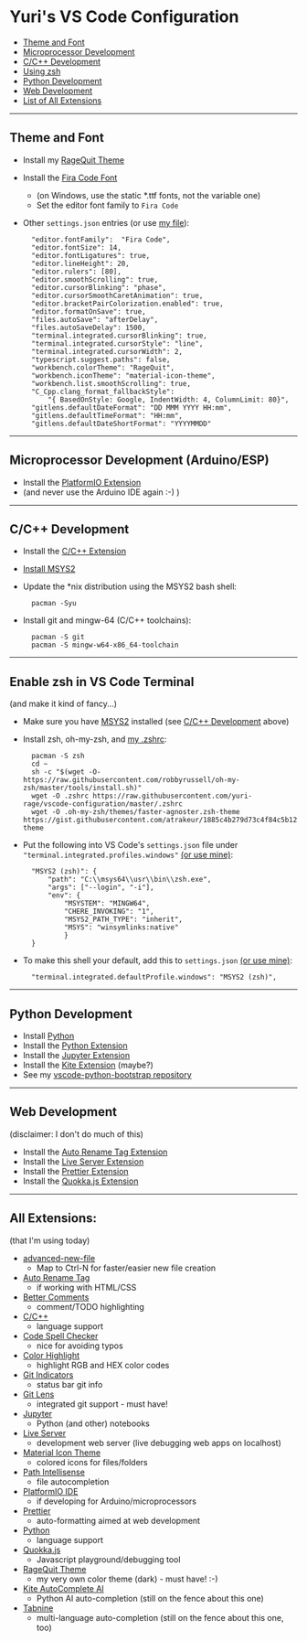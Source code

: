 # Yuri's VS Code Configuration

* [Theme and Font](#theme-and-font)
* [Microprocessor Development](#microprocessor-development-arduinoesp)
* [C/C++ Development](#cc-development)
* [Using zsh](#enable-zsh-in-vs-code-terminal)
* [Python Development](#python-development)
* [Web Development](#web-development)
* [List of All Extensions](#all-extensions)

---
## Theme and Font
* Install my [RageQuit Theme](https://marketplace.visualstudio.com/items?itemName=YuriRage.ragequit)
* Install the [Fira Code Font](https://github.com/tonsky/FiraCode/releases)
    * (on Windows, use the static *.ttf fonts, not the variable one)
    * Set the editor font family to `Fira Code`
* Other `settings.json` entries (or use [my file](https://raw.githubusercontent.com/yuri-rage/vscode-configuration/master/settings.json)):

        "editor.fontFamily":  "Fira Code",
        "editor.fontSize": 14,
        "editor.fontLigatures": true,
        "editor.lineHeight": 20,
        "editor.rulers": [80],
        "editor.smoothScrolling": true,
        "editor.cursorBlinking": "phase",
        "editor.cursorSmoothCaretAnimation": true,
        "editor.bracketPairColorization.enabled": true,
        "editor.formatOnSave": true,
        "files.autoSave": "afterDelay",
        "files.autoSaveDelay": 1500,
        "terminal.integrated.cursorBlinking": true,
        "terminal.integrated.cursorStyle": "line",
        "terminal.integrated.cursorWidth": 2,
        "typescript.suggest.paths": false,
        "workbench.colorTheme": "RageQuit",
        "workbench.iconTheme": "material-icon-theme",
        "workbench.list.smoothScrolling": true,
        "C_Cpp.clang_format_fallbackStyle":
            "{ BasedOnStyle: Google, IndentWidth: 4, ColumnLimit: 80}",
        "gitlens.defaultDateFormat": "DD MMM YYYY HH:mm",
        "gitlens.defaultTimeFormat": "HH:mm",
        "gitlens.defaultDateShortFormat": "YYYYMMDD"
        

---
## Microprocessor Development (Arduino/ESP)

* Install the [PlatformIO Extension](https://marketplace.visualstudio.com/items?itemName=platformio.platformio-ide)
* (and never use the Arduino IDE again :-) )

---
## C/C++ Development

* Install the [C/C++ Extension](https://marketplace.visualstudio.com/items?itemName=ms-vscode.cpptools)

* [Install MSYS2](https://www.msys2.org/)
* Update the *nix distribution using the MSYS2 bash shell:

        pacman -Syu

* Install git and mingw-64 (C/C++ toolchains):

        pacman -S git
        pacman -S mingw-w64-x86_64-toolchain


---
## Enable zsh in VS Code Terminal
(and make it kind of fancy...)
* Make sure you have [MSYS2](https://www.msys2.org/) installed (see [C/C++ Development](#cc-development) above)
* Install zsh, oh-my-zsh, and [my .zshrc](https://raw.githubusercontent.com/yuri-rage/vscode-configuration/master/.zshrc):

        pacman -S zsh
        cd ~
        sh -c "$(wget -O- https://raw.githubusercontent.com/robbyrussell/oh-my-zsh/master/tools/install.sh)"
        wget -O .zshrc https://raw.githubusercontent.com/yuri-rage/vscode-configuration/master/.zshrc
        wget -O .oh-my-zsh/themes/faster-agnoster.zsh-theme https://gist.githubusercontent.com/atrakeur/1885c4b279d73c4f84c5b1223b5981ac/raw/b72d8f7cd844c1c4fc2bd5b4f26a1f79cb69cb99/agnoster.zsh-theme

* Put the following into VS Code's `settings.json` file under `"terminal.integrated.profiles.windows"` [(or use mine)](https://raw.githubusercontent.com/yuri-rage/vscode-configuration/master/settings.json):

        "MSYS2 (zsh)": {
            "path": "C:\\msys64\\usr\\bin\\zsh.exe",
            "args": ["--login", "-i"],
            "env": {
                "MSYSTEM": "MINGW64",
                "CHERE_INVOKING": "1",
                "MSYS2_PATH_TYPE": "inherit",
                "MSYS": "winsymlinks:native"
                }
        }

* To make this shell your default, add this to `settings.json` [(or use mine)](https://raw.githubusercontent.com/yuri-rage/vscode-configuration/master/settings.json):

        "terminal.integrated.defaultProfile.windows": "MSYS2 (zsh)",

---
## Python Development
* Install [Python](https://www.python.org/downloads/)
* Install the [Python Extension](https://marketplace.visualstudio.com/items?itemName=ms-python.python)
* Install the [Jupyter Extension](https://marketplace.visualstudio.com/items?itemName=ms-toolsai.jupyter)
* Install the [Kite Extension](https://marketplace.visualstudio.com/items?itemName=kiteco.kite) (maybe?)
* See my [vscode-python-bootstrap repository](https://github.com/yuri-rage/vscode-python-bootstrap)

---
## Web Development
(disclaimer: I don't do much of this)
* Install the [Auto Rename Tag Extension](https://marketplace.visualstudio.com/items?itemName=formulahendry.auto-rename-tag)
* Install the [Live Server Extension](https://marketplace.visualstudio.com/items?itemName=ritwickdey.LiveServer)
* Install the [Prettier Extension](https://marketplace.visualstudio.com/items?itemName=esbenp.prettier-vscode)
* Install the [Quokka.js Extension](https://marketplace.visualstudio.com/items?itemName=WallabyJs.quokka-vscode)

---
## All Extensions:
(that I'm using today)

* [advanced-new-file](https://marketplace.visualstudio.com/items?itemName=patbenatar.advanced-new-file)
    *  Map to Ctrl-N for faster/easier new file creation
* [Auto Rename Tag](https://marketplace.visualstudio.com/items?itemName=formulahendry.auto-rename-tag)
    * if working with HTML/CSS
* [Better Comments](https://marketplace.visualstudio.com/items?itemName=aaron-bond.better-comments)
    * comment/TODO highlighting
* [C/C++](https://marketplace.visualstudio.com/items?itemName=ms-vscode.cpptools)
    * language support
* [Code Spell Checker](https://marketplace.visualstudio.com/items?itemName=streetsidesoftware.code-spell-checker)
    * nice for avoiding typos
* [Color Highlight](https://marketplace.visualstudio.com/items?itemName=naumovs.color-highlight)
    * highlight RGB and HEX color codes
* [Git Indicators](https://marketplace.visualstudio.com/items?itemName=lamartire.git-indicators)
    * status bar git info
* [Git Lens](https://marketplace.visualstudio.com/items?itemName=eamodio.gitlens)
    * integrated git support - must have!
* [Jupyter](https://marketplace.visualstudio.com/items?itemName=ms-toolsai.jupyter)
    * Python (and other) notebooks
* [Live Server](https://marketplace.visualstudio.com/items?itemName=ritwickdey.LiveServer)
    * development web server (live debugging web apps on localhost) 
* [Material Icon Theme](https://marketplace.visualstudio.com/items?itemName=PKief.material-icon-theme)
    * colored icons for files/folders
* [Path Intellisense](https://marketplace.visualstudio.com/items?itemName=christian-kohler.path-intellisense)
    * file autocompletion
* [PlatformIO IDE](https://marketplace.visualstudio.com/items?itemName=platformio.platformio-ide)
    * if developing for Arduino/microprocessors
* [Prettier](https://marketplace.visualstudio.com/items?itemName=esbenp.prettier-vscode)
    * auto-formatting aimed at web development
* [Python](https://marketplace.visualstudio.com/items?itemName=ms-python.python)
    * language support
* [Quokka.js](https://marketplace.visualstudio.com/items?itemName=WallabyJs.quokka-vscode)
    * Javascript playground/debugging tool
* [RageQuit Theme](https://marketplace.visualstudio.com/items?itemName=YuriRage.ragequit)
    * my very own color theme (dark) - must have! :-)
* [Kite AutoComplete AI](https://marketplace.visualstudio.com/items?itemName=kiteco.kite)
    * Python AI auto-completion (still on the fence about this one)
* [Tabnine](https://marketplace.visualstudio.com/items?itemName=TabNine.tabnine-vscode)
    * multi-language auto-completion (still on the fence about this one, too)
